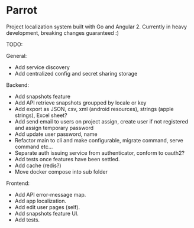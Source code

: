 # Parrot
Project localization system built with Go and Angular 2.
Currently in heavy development, breaking changes guaranteed :)

TODO:

General:
- Add service discovery
- Add centralized config and secret sharing storage

Backend:
- Add snapshots feature
- Add API retrieve snapshots groupped by locale or key
- Add export as JSON, csv, xml (android resources), strings (apple strings),  Excel sheet?
- Add send email to users on project assign, create user if not registered and assign temporary password
- Add update user password, name
- Refactor main to cli and make configurable, migrate command, serve command etc...
- Separate auth issuing service from authenticator, conform to oauth2?
- Add tests once features have been settled.
- Add cache (redis?)
- Move docker compose into sub folder

Frontend:
- Add API error-message map.
- Add app localization.
- Add edit user pages (self).
- Add snapshots feature UI.
- Add tests.
